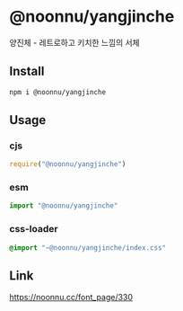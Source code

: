 # @noonnu/yangjinche
양진체 - 레트로하고 키치한 느낌의 서체

## Install
```sh
npm i @noonnu/yangjinche
```
## Usage
### cjs
```js
require("@noonnu/yangjinche")
```
### esm
```js
import "@noonnu/yangjinche"
```
### css-loader
```css
@import "~@noonnu/yangjinche/index.css"
```

## Link
https://noonnu.cc/font_page/330